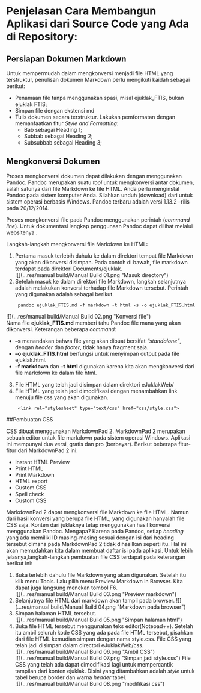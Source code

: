 # Penjelasan Cara Membangun Aplikasi dari Source Code yang Ada di Repository:

## Persiapan Dokumen Markdown

Untuk mempermudah dalam mengkonversi menjadi file HTML yang terstruktur, penulisan dokumen Markdown perlu mengikuti kaidah sebagai berikut:  

 - Penamaan file tanpa menggunakan spasi, misal ejuklak_FTIS, bukan ejuklak FTIS;  
 - Simpan file dengan ekstensi md  
 - Tulis dokumen secara terstruktur. Lakukan pemformatan dengan memanfaatkan fitur *Style and Formatting*:  
   - Bab sebagai Heading 1;  
   - Subbab sebagai Heading 2;  
   - Subsubbab sebagai Heading 3;   

## Mengkonversi Dokumen

Proses mengkonversi dokumen dapat dilakukan dengan menggunakan Pandoc. Pandoc merupakan suatu *tool* untuk mengkonversi antar dokumen, salah satunya dari file Markdown ke file HTML. Anda perlu menginstal Pandoc pada sistem komputer Anda. Silahkan unduh (download) dari [](https://github.com/jgm/pandoc/releases) untuk sistem operasi berbasis Windows. Pandoc terbaru adalah versi 1.13.2 –rilis pada 20/12/2014.  

Proses mengkonversi file pada Pandoc menggunakan perintah (*command line*). Untuk dokumentasi lengkap penggunaan Pandoc dapat dilihat melalui websitenya [](http://pandoc.org/getting-started.html#step-6-converting-a-file).  

Langkah-langkah mengkonversi file Markdown ke HTML:  

1. Pertama masuk terlebih dahulu ke dalam direktori tempat file Markdown yang akan dikonversi disimpan. Pada contoh di bawah, file markdown terdapat pada direktori Documents/ejuklak.  
![](...res/manual build/Manual Build 01.png "Masuk directory")  
2. Setelah masuk ke dalam direktori file Markdown, langkah selanjutnya adalah melakukan konversi terhadap file Markdown tersebut. Perintah yang digunakan adalah sebagai berikut.  
   ```
    pandoc ejuklak_FTIS.md -f markdown -t html -s -o ejuklak_FTIS.html
   ```
![](...res/manual build/Manual Build 02.png "Konversi file")  
Nama file **ejuklak&#95;FTIS.md** memberi tahu Pandoc file mana yang akan dikonversi. Keterangan beberapa *command*:  
  - **–s** menandakan bahwa file yang akan dibuat bersifat *“standalone”*, dengan *header* dan *footer*, tidak hanya fragment saja. 
  - **–o ejuklak&#95;FTIS.html** berfungsi untuk menyimpan output pada file ejuklak.html. 
  - **–f markdown** dan **–t html** digunakan karena kita akan mengkonversi dari file markdown ke dalam file html.
3. File HTML yang telah jadi disimpan dalam direktori eJuklakWeb/
4. File HTML yang telah jadi dimodifikasi dengan menambahkan link menuju file css yang akan digunakan.  
   ```
    <link rel="stylesheet" type="text/css" href="css/style.css">
   ```

##Pembuatan CSS

CSS dibuat menggunakan MarkdownPad 2. MarkdownPad 2 merupakan sebuah editor untuk file markdown pada sistem operasi Windows. Aplikasi ini mempunyai dua versi, gratis dan pro (berbayar). Berikut beberapa fitur-fitur dari MarkdownPad 2 ini:  
 - Instant HTML Preview
 - Print HTML
 - Print Markdown
 - HTML export
 - Custom CSS
 - Spell check
 - Custom CSS  

MarkdownPad 2 dapat mengkonversi file Markdown ke file HTML. Namun dari hasil konversi yang berupa file HTML, yang digunakan hanyalah file CSS saja. Konten dari juklaknya tetap menggunakan hasil konversi menggunakan Pandoc. Mengapa? Karena pada Pandoc, setiap *heading* yang ada memiliki ID masing-masing sesuai dengan isi dari heading tersebut dimana pada MarkdownPad 2 tidak dihasilkan seperti itu. Hal ini akan memudahkan kita dalam membuat daftar isi pada aplikasi.
Untuk lebih jelasnya,langkah-langkah pembuatan file CSS terdapat pada keterangan berikut ini:  

1. Buka terlebih dahulu file Markdown yang akan digunakan. Setelah itu klik menu Tools. Lalu pilih menu Preview Markdown in Browser. Kita dapat juga langsung menekan tombol F6.  
![](...res/manual build/Manual Build 03.png "Preview markdown")
2. Selanjutnya file HTML dari markdown akan tampil pada browser. 
![](...res/manual build/Manual Build 04.png "Markdown pada browser")
3. Simpan halaman HTML tersebut.  
![](...res/manual build/Manual Build 05.png "Simpan halaman html")
4. Buka file HTML tersebut menggunakan teks editor(Notepad++). Setelah itu ambil seluruh kode CSS yang ada pada file HTML tersebut, pisahkan dari file HTML  kemudian simpan dengan nama style.css. File CSS yang telah jadi disimpan dalam directori eJuklakWeb/css.  
![](...res/manual build/Manual Build 06.png "Ambil CSS")  
![](...res/manual build/Manual Build 07.png "Simpan jadi style.css")
File CSS yang telah ada dapat dimodifikasi lagi untuk mempercantik tampilan dari konten ejuklak. Disini yang ditambahkan adalah *style* untuk tabel berupa border dan warna *header* tabel.  
![](...res/manual build/Manual Build 08.png "modifikasi css")


